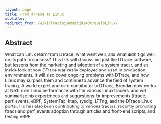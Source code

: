 ```yaml
---
layout: page
title: From DTrace to Linux
subtitle: 
redirect_from: /wiki/TracingSummit2014DtraceToLinux/
---
```


## Abstract
What can Linux learn from DTrace: what went well, and what didn't go well, on its path to success? This talk will discuss not just the DTrace software, but lessons from the marketing and adoption of a system tracer, and an inside look at how DTrace was really deployed and used in production environments. It will also cover ongoing problems with DTrace, and how Linux may surpass them and continue to advance the field of system tracing. A world expert and core contributor to DTrace, Brendan now works at Netflix on Linux performance with the various Linux tracers, and will summarize his experiences and suggestions for improvements (ftrace, perf_events, eBPF, SystemTap, ktap, sysdig, LTTng, and the DTrace Linux ports). He has also been contributing to various tracers: recently promoting ftrace and perf_events adoption through articles and front-end scripts, and testing eBPF.
